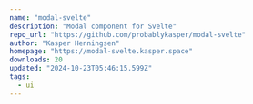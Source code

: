 ```yaml
---
name: "modal-svelte"
description: "Modal component for Svelte"
repo_url: "https://github.com/probablykasper/modal-svelte"
author: "Kasper Henningsen"
homepage: "https://modal-svelte.kasper.space"
downloads: 20
updated: "2024-10-23T05:46:15.599Z"
tags: 
  - ui
---
```

